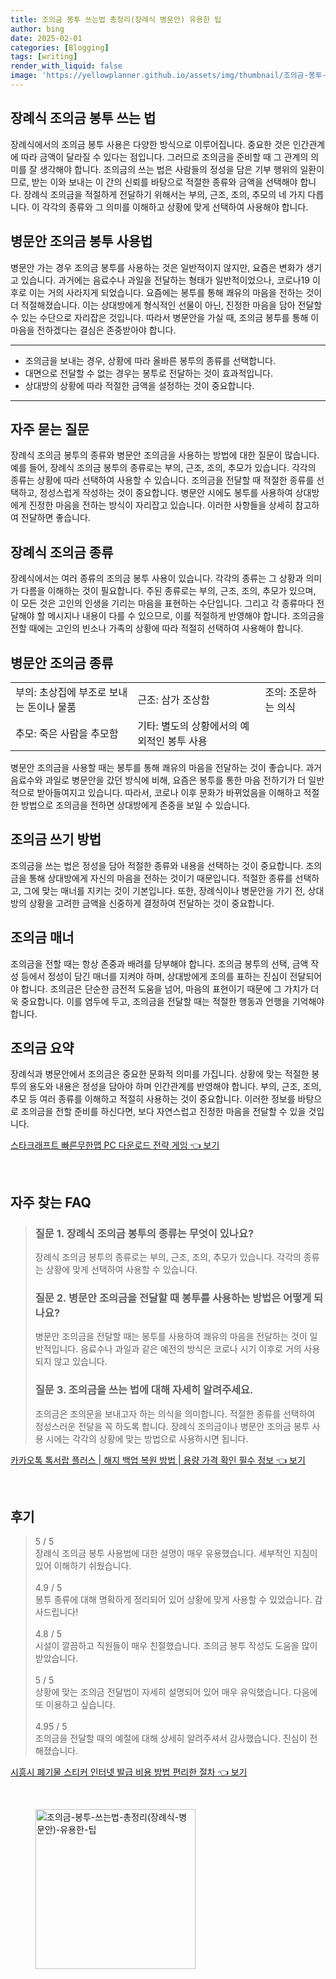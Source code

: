 ```yaml
---
title: 조의금 봉투 쓰는법 총정리(장례식 병문안) 유용한 팁
author: bing
date: 2025-02-01
categories: [Blogging]
tags: [writing]
render_with_liquid: false
image: 'https://yellowplanner.github.io/assets/img/thumbnail/조의금-봉투-쓰는법-총정리(장례식-병문안)-유용한-팁.webp'
---
```



<h2 id='장례식_조의금_봉투_쓰는법'>장례식 조의금 봉투 쓰는 법</h2>

<p>장례식에서의 조의금 봉투 사용은 다양한 방식으로 이루어집니다. 중요한 것은 인간관계에 따라 금액이 달라질 수 있다는 점입니다. 그러므로 조의금을 준비할 때 그 관계의 의미를 잘 생각해야 합니다. 조의금의 쓰는 법은 사람들의 정성을 담은 기부 행위의 일환이므로, 받는 이와 보내는 이 간의 신뢰를 바탕으로 적절한 종류와 금액을 선택해야 합니다. 장례식 조의금을 적절하게 전달하기 위해서는 부의, 근조, 조의, 추모의 네 가지 다릅니다. 이 각각의 종류와 그 의미를 이해하고 상황에 맞게 선택하여 사용해야 합니다.</p>

<h2 id='병문안_조의금_봉투_사용법'>병문안 조의금 봉투 사용법</h2>

<p>병문안 가는 경우 조의금 봉투를 사용하는 것은 일반적이지 않지만, 요즘은 변화가 생기고 있습니다. 과거에는 음료수나 과일을 전달하는 형태가 일반적이었으나, 코로나19 이후로 이는 거의 사라지게 되었습니다. 요즘에는 봉투를 통해 쾌유의 마음을 전하는 것이 더 적절해졌습니다. 이는 상대방에게 형식적인 선물이 아닌, 진정한 마음을 담아 전달할 수 있는 수단으로 자리잡은 것입니다. 따라서 병문안을 가실 때, 조의금 봉투를 통해 이 마음을 전하겠다는 결심은 존중받아야 합니다.</p>

<hr />

<ul>
    <li>조의금을 보내는 경우, 상황에 따라 올바른 봉투의 종류를 선택합니다.</li>
    <li>대면으로 전달할 수 없는 경우는 봉투로 전달하는 것이 효과적입니다.</li>
    <li>상대방의 상황에 따라 적절한 금액을 설정하는 것이 중요합니다.</li>
</ul>

<hr />

<h2 id='자주_묻는_질문'>자주 묻는 질문</h2>

<p>장례식 조의금 봉투의 종류와 병문안 조의금을 사용하는 방법에 대한 질문이 많습니다. 예를 들어, 장례식 조의금 봉투의 종류로는 부의, 근조, 조의, 추모가 있습니다. 각각의 종류는 상황에 따라 선택하여 사용할 수 있습니다. 조의금을 전달할 때 적절한 종류를 선택하고, 정성스럽게 작성하는 것이 중요합니다. 병문안 시에도 봉투를 사용하여 상대방에게 진정한 마음을 전하는 방식이 자리잡고 있습니다. 이러한 사항들을 상세히 참고하여 전달하면 좋습니다.</p>

<h2 id='장례식_조의금_종류'>장례식 조의금 종류</h2>

<p>장례식에서는 여러 종류의 조의금 봉투 사용이 있습니다. 각각의 종류는 그 상황과 의미가 다름을 이해하는 것이 필요합니다. 주된 종류로는 부의, 근조, 조의, 추모가 있으며, 이 모든 것은 고인의 인생을 기리는 마음을 표현하는 수단입니다. 그리고 각 종류마다 전달해야 할 메시지나 내용이 다를 수 있으므로, 이를 적절하게 반영해야 합니다. 조의금을 전할 때에는 고인의 빈소나 가족의 상황에 따라 적절히 선택하여 사용해야 합니다.</p>

<h2 id='병문안_조의금_종류'>병문안 조의금 종류</h2>

<table>
    <tr>
        <td>부의: 초상집에 부조로 보내는 돈이나 물품</td>
        <td>근조: 삼가 조상함</td>
        <td>조의: 조문하는 의식</td>
    </tr>
    <tr>
        <td>추모: 죽은 사람을 추모함</td>
        <td>기타: 별도의 상황에서의 예외적인 봉투 사용</td>
        <td></td>
    </tr>
</table>

<p>병문안 조의금을 사용할 때는 봉투를 통해 쾌유의 마음을 전달하는 것이 좋습니다. 과거 음료수와 과일로 병문안을 갔던 방식에 비해, 요즘은 봉투를 통한 마음 전하기가 더 일반적으로 받아들여지고 있습니다. 따라서, 코로나 이후 문화가 바뀌었음을 이해하고 적절한 방법으로 조의금을 전하면 상대방에게 존중을 보일 수 있습니다.</p>

<h2 id='조의금_쓰기_방법'>조의금 쓰기 방법</h2>

<p>조의금을 쓰는 법은 정성을 담아 적절한 종류와 내용을 선택하는 것이 중요합니다. 조의금을 통해 상대방에게 자신의 마음을 전하는 것이기 때문입니다. 적절한 종류를 선택하고, 그에 맞는 매너를 지키는 것이 기본입니다. 또한, 장례식이나 병문안을 가기 전, 상대방의 상황을 고려한 금액을 신중하게 결정하여 전달하는 것이 중요합니다.</p>

<h2 id='조의금_매너'>조의금 매너</h2>

<p>조의금을 전할 때는 항상 존중과 배려를 당부해야 합니다. 조의금 봉투의 선택, 금액 작성 등에서 정성이 담긴 매너를 지켜야 하며, 상대방에게 조의를 표하는 진심이 전달되어야 합니다. 조의금은 단순한 금전적 도움을 넘어, 마음의 표현이기 때문에 그 가치가 더욱 중요합니다. 이를 염두에 두고, 조의금을 전달할 때는 적절한 행동과 언행을 기억해야 합니다.</p>

<h2 id='조의금_요약'>조의금 요약</h2>

<p>장례식과 병문안에서 조의금은 중요한 문화적 의미를 가집니다. 상황에 맞는 적절한 봉투의 용도와 내용은 정성을 담아야 하며 인간관계를 반영해야 합니다. 부의, 근조, 조의, 추모 등 여러 종류를 이해하고 적절히 사용하는 것이 중요합니다. 이러한 정보를 바탕으로 조의금을 전할 준비를 하신다면, 보다 자연스럽고 진정한 마음을 전달할 수 있을 것입니다.</p>


<p><a class="click-button" title="스타크래프트 빠른무한맵 PC 다운로드 전략 게임" href="https://yellowplanner.github.io/posts/%EC%8A%A4%ED%83%80%ED%81%AC%EB%9E%98%ED%94%84%ED%8A%B8-%EB%B9%A0%EB%A5%B8%EB%AC%B4%ED%95%9C%EB%A7%B5-PC-%EB%8B%A4%EC%9A%B4%EB%A1%9C%EB%93%9C-%EC%A0%84%EB%9E%B5-%EA%B2%8C%EC%9E%84/" rel="dofollow">스타크래프트 빠른무한맵 PC 다운로드 전략 게임 👈 보기</a></p><br>
<h2 id='자주_찾는_FAQ'>자주 찾는 FAQ</h2>
<div itemscope="" itemtype="https://schema.org/FAQPage"> 
<blockquote> 
<div itemscope="" itemprop="mainEntity" itemtype="https://schema.org/Question"> 
<h3 itemprop="name">질문 1. 장례식 조의금 봉투의 종류는 무엇이 있나요?</h3> 
<div itemscope="" itemprop="acceptedAnswer" itemtype="https://schema.org/Answer"> 
<span itemprop="text"> 
<p>장례식 조의금 봉투의 종류로는 부의, 근조, 조의, 추모가 있습니다. 각각의 종류는 상황에 맞게 선택하여 사용할 수 있습니다.</p> 
</span> 
</div> 
</div> 

<div itemscope="" itemprop="mainEntity" itemtype="https://schema.org/Question"> 
<h3 itemprop="name">질문 2. 병문안 조의금을 전달할 때 봉투를 사용하는 방법은 어떻게 되나요?</h3> 
<div itemscope="" itemprop="acceptedAnswer" itemtype="https://schema.org/Answer"> 
<span itemprop="text"> 
<p>병문안 조의금을 전달할 때는 봉투를 사용하여 쾌유의 마음을 전달하는 것이 일반적입니다. 음료수나 과일과 같은 예전의 방식은 코로나 시기 이후로 거의 사용되지 않고 있습니다.</p> 
</span> 
</div> 
</div> 

<div itemscope="" itemprop="mainEntity" itemtype="https://schema.org/Question"> 
<h3 itemprop="name">질문 3. 조의금을 쓰는 법에 대해 자세히 알려주세요.</h3> 
<div itemscope="" itemprop="acceptedAnswer" itemtype="https://schema.org/Answer"> 
<span itemprop="text"> 
<p>조의금은 조의문을 보내고자 하는 의식을 의미합니다. 적절한 종류를 선택하여 정성스러운 전달을 꼭 하도록 합니다. 장례식 조의금이나 병문안 조의금 봉투 사용 시에는 각각의 상황에 맞는 방법으로 사용하시면 됩니다.</p> 
</span> 
</div> 
</div> 
</blockquote> 
</div>
<p><a class="click-button" title="카카오톡 톡서랍 플러스 | 해지 백업 복원 방법 | 용량 가격 확인 필수 정보" href="https://yellowplanner.github.io/posts/%EC%B9%B4%EC%B9%B4%EC%98%A4%ED%86%A1-%ED%86%A1%EC%84%9C%EB%9E%8D-%ED%94%8C%EB%9F%AC%EC%8A%A4-%ED%95%B4%EC%A7%80-%EB%B0%B1%EC%97%85-%EB%B3%B5%EC%9B%90-%EB%B0%A9%EB%B2%95-%EC%9A%A9%EB%9F%89-%EA%B0%80%EA%B2%A9-%ED%99%95%EC%9D%B8-%ED%95%84%EC%88%98-%EC%A0%95%EB%B3%B4/" rel="dofollow">카카오톡 톡서랍 플러스 | 해지 백업 복원 방법 | 용량 가격 확인 필수 정보 👈 보기</a></p><br>
<h2 id='후기'>후기</h2>
<div itemscope itemtype="https://schema.org/Product">
  <blockquote>
  <div itemprop="review" itemscope itemtype="https://schema.org/Review">
      <div itemprop="reviewRating" itemscope itemtype="https://schema.org/Rating"> <span itemprop="ratingValue">5</span> / <span itemprop="bestRating">5</span> </div>
      <span itemprop="reviewBody">장례식 조의금 봉투 사용법에 대한 설명이 매우 유용했습니다. 세부적인 지침이 있어 이해하기 쉬웠습니다.</span>
  </div>
  <br>
  <div itemprop="review" itemscope itemtype="https://schema.org/Review">
      <div itemprop="reviewRating" itemscope itemtype="https://schema.org/Rating"> <span itemprop="ratingValue">4.9</span> / <span itemprop="bestRating">5</span> </div>
      <span itemprop="reviewBody">봉투 종류에 대해 명확하게 정리되어 있어 상황에 맞게 사용할 수 있었습니다. 감사드립니다!</span>
  </div>
  <br>
  <div itemprop="review" itemscope itemtype="https://schema.org/Review">
      <div itemprop="reviewRating" itemscope itemtype="https://schema.org/Rating"> <span itemprop="ratingValue">4.8</span> / <span itemprop="bestRating">5</span> </div>
      <span itemprop="reviewBody">시설이 깔끔하고 직원들이 매우 친절했습니다. 조의금 봉투 작성도 도움을 많이 받았습니다.</span>
  </div>
  <br>
  <div itemprop="review" itemscope itemtype="https://schema.org/Review">
      <div itemprop="reviewRating" itemscope itemtype="https://schema.org/Rating"> <span itemprop="ratingValue">5</span> / <span itemprop="bestRating">5</span> </div>
      <span itemprop="reviewBody">상황에 맞는 조의금 전달법이 자세히 설명되어 있어 매우 유익했습니다. 다음에 또 이용하고 싶습니다.</span>
  </div>
  <br>
  <div itemprop="review" itemscope itemtype="https://schema.org/Review">
      <div itemprop="reviewRating" itemscope itemtype="https://schema.org/Rating"> <span itemprop="ratingValue">4.95</span> / <span itemprop="bestRating">5</span> </div>
      <span itemprop="reviewBody">조의금을 전달할 때의 예절에 대해 상세히 알려주셔서 감사했습니다. 진심이 전해졌습니다.</span>
  </div>
  </blockquote>
</div>
<p><a class="click-button" title="시흥시 폐기물 스티커 인터넷 발급 비용 방법 편리한 절차" href="https://yellowplanner.github.io/posts/%EC%8B%9C%ED%9D%A5%EC%8B%9C-%ED%8F%90%EA%B8%B0%EB%AC%BC-%EC%8A%A4%ED%8B%B0%EC%BB%A4-%EC%9D%B8%ED%84%B0%EB%84%B7-%EB%B0%9C%EA%B8%89-%EB%B9%84%EC%9A%A9-%EB%B0%A9%EB%B2%95-%ED%8E%B8%EB%A6%AC%ED%95%9C-%EC%A0%88%EC%B0%A8/" rel="dofollow">시흥시 폐기물 스티커 인터넷 발급 비용 방법 편리한 절차 👈 보기</a></p><br>
<figure class="image"><img src="https://yellowplanner.github.io/assets/img/thumbnail/조의금-봉투-쓰는법-총정리(장례식-병문안)-유용한-팁.webp" alt="조의금-봉투-쓰는법-총정리(장례식-병문안)-유용한-팁" width="256" height="256"></figure>